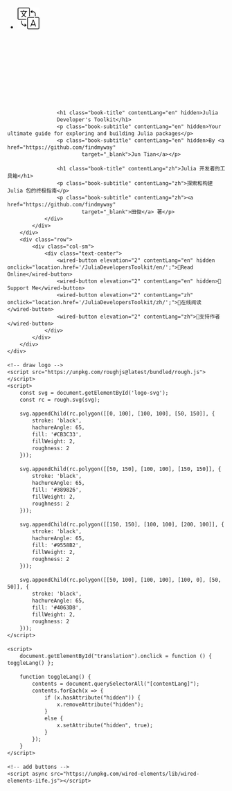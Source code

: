 [//]: # (This file is only included on the website.)

<script>
  window.dataLayer = window.dataLayer || [];
  function gtag() { dataLayer.push(arguments); }
  gtag('js', new Date());

  gtag('config', 'G-H1EF16DE4J');
</script>

<body>
    <div class="container">
        <ul class="nav justify-content-end">
            <li class="nav-item">
                <a class="navbar-brand navbar-toggler" id="translation">
                    <img src="images/translation.svg" width="50" height="50" alt="">
                </a>
            </li>
        </ul>
        <div class="row">
            <div class="col-sm">
                <div class="text-center">
                    <svg id="logo-svg"></svg>
                </div>
            </div>
        </div>
        <div class="row">
            <div class="col-sm">
                <div class="text-center">

                    <h1 class="book-title" contentLang="en" hidden>Julia
                    Developer's Toolkit</h1>
                    <p class="book-subtitle" contentLang="en" hidden>Your ultimate guide for exploring and building Julia packages</p>
                    <p class="book-subtitle" contentLang="en" hidden>By <a href="https://github.com/findmyway"
                            target="_blank">Jun Tian</a></p>

                    <h1 class="book-title" contentLang="zh">Julia 开发者的工具箱</h1>
                    <p class="book-subtitle" contentLang="zh">探索和构建 Julia 包的终极指南</p>
                    <p class="book-subtitle" contentLang="zh"><a href="https://github.com/findmyway"
                            target="_blank">田俊</a> 著</p>
                </div>
            </div>
        </div>
        <div class="row">
            <div class="col-sm">
                <div class="text-center">
                    <wired-button elevation="2" contentLang="en" hidden onclick="location.href='/JuliaDevelopersToolkit/en/';">📙Read Online</wired-button>
                    <wired-button elevation="2" contentLang="en" hidden>🧡Support Me</wired-button>
                    <wired-button elevation="2" contentLang="zh" onclick="location.href='/JuliaDevelopersToolkit/zh/';">📙在线阅读</wired-button>
                    <wired-button elevation="2" contentLang="zh">🧡支持作者</wired-button>
                </div>
            </div>
        </div>
    </div>

    <!-- draw logo -->
    <script src="https://unpkg.com/roughjs@latest/bundled/rough.js"></script>
    <script>
        const svg = document.getElementById('logo-svg');
        const rc = rough.svg(svg);

        svg.appendChild(rc.polygon([[0, 100], [100, 100], [50, 150]], {
            stroke: 'black',
            hachureAngle: 65,
            fill: '#CB3C33',
            fillWeight: 2,
            roughness: 2
        }));

        svg.appendChild(rc.polygon([[50, 150], [100, 100], [150, 150]], {
            stroke: 'black',
            hachureAngle: 65,
            fill: '#389826',
            fillWeight: 2,
            roughness: 2
        }));

        svg.appendChild(rc.polygon([[150, 150], [100, 100], [200, 100]], {
            stroke: 'black',
            hachureAngle: 65,
            fill: '#9558B2',
            fillWeight: 2,
            roughness: 2
        }));

        svg.appendChild(rc.polygon([[50, 100], [100, 100], [100, 0], [50, 50]], {
            stroke: 'black',
            hachureAngle: 65,
            fill: '#4063D8',
            fillWeight: 2,
            roughness: 2
        }));
    </script>

    <script>
        document.getElementById("translation").onclick = function () { toggleLang() };

        function toggleLang() {
            contents = document.querySelectorAll("[contentLang]");
            contents.forEach(x => {
                if (x.hasAttribute("hidden")) {
                    x.removeAttribute("hidden");
                }
                else {
                    x.setAttribute("hidden", true);
                }
            });
        }
    </script>

    <!-- add buttons -->
    <script async src="https://unpkg.com/wired-elements/lib/wired-elements-iife.js"></script>
</body>
